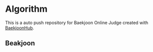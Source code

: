 # Algorithm
This is a auto push repository for Baekjoon Online Judge created with [BaekjoonHub](https://github.com/BaekjoonHub/BaekjoonHub).

## Beakjoon 
